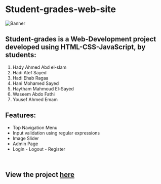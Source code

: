# Student-grades-web-site 
![Banner](https://github.com/HadyAhmed00/Student-grades-web-site/blob/master/s0.png)

## Student-grades is a Web-Development project developed using HTML-CSS-JavaScript, by students:
1. Hady Ahmed Abd el-slam
2. Hadi Atef Sayed 
3. Hadi Ehab Ragaa
4. Hani Mohamed Sayed
5. Haytham Mahmoud El-Sayed
6. Waseem Abdo Fathi
7. Yousef Ahmed Emam

## Features:
* Top Navigation Menu
* Input validation using regular expressions
* Image Slider
* Admin Page
* Login - Logout - Register

<br>

## View the project [here](https://hadyahmed00.github.io/Student-grades-web-site/HomePage.html)

<br>

